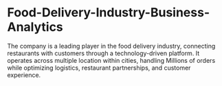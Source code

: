 # Food-Delivery-Industry-Business-Analytics
The company is a leading player in the food delivery industry, connecting restaurants with customers through a technology-driven platform. It operates across multiple location within cities, handling Millions of orders while optimizing logistics, restaurant partnerships, and customer experience.
